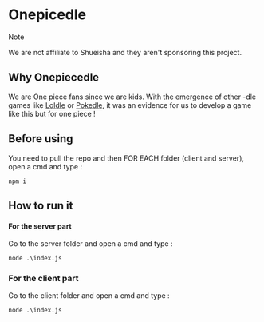 # Onepicedle

> [!NOTE]
> We are not affiliate to Shueisha and they aren't sponsoring this project.


## Why Onepiecedle
We are One piece fans since we are kids.
With the emergence of other -dle games like [Loldle](https://loldle.net) or [Pokedle](https://pokedle.net), it was an evidence for us to develop a game like this but for one piece !


## Before using
You need to pull the repo and then FOR EACH folder (client and server), open a cmd and type :
```
npm i
```


## How to run it

#### For the server part
Go to the server folder and open a cmd and type :
```
node .\index.js
```

### For the client part

Go to the client folder and open a cmd and type :
```
node .\index.js
```
